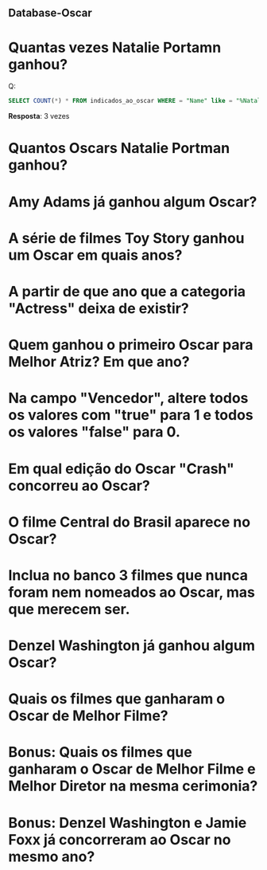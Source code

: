 ## Database-Oscar

# Quantas vezes Natalie Portamn ganhou?

Q:
```sql
SELECT COUNT(*) * FROM indicados_ao_oscar WHERE = "Name" like = "%Natalie Portamn%";
```

**Resposta**: 3 vezes
# Quantos Oscars Natalie Portman ganhou?

# Amy Adams já ganhou algum Oscar?

# A série de filmes Toy Story ganhou um Oscar em quais anos?

# A partir de que ano que a categoria "Actress" deixa de existir?

# Quem ganhou o primeiro Oscar para Melhor Atriz? Em que ano?

# Na campo "Vencedor", altere todos os valores com "true" para 1 e todos os valores "false" para 0.

# Em qual edição do Oscar "Crash" concorreu ao Oscar?

# O filme Central do Brasil aparece no Oscar?

# Inclua no banco 3 filmes que nunca foram nem nomeados ao Oscar, mas que merecem ser.

# Denzel Washington já ganhou algum Oscar?

# Quais os filmes que ganharam o Oscar de Melhor Filme?

# Bonus: Quais os filmes que ganharam o Oscar de Melhor Filme e Melhor Diretor na mesma cerimonia?

# Bonus: Denzel Washington e Jamie Foxx já concorreram ao Oscar no mesmo ano?

